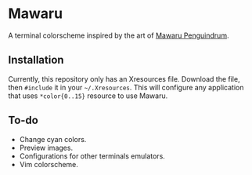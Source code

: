 # Mawaru

A terminal colorscheme inspired by the art of [Mawaru
Penguindrum](https://myanimelist.net/anime/10721/Mawaru_Penguindrum).

## Installation

Currently, this repository only has an Xresources file. Download the file, then
`#include` it in your `~/.Xresources`. This will configure any application that
uses `*color{0..15}` resource to use Mawaru.

## To-do

* Change cyan colors.
* Preview images.
* Configurations for other terminals emulators.
* Vim colorscheme.
